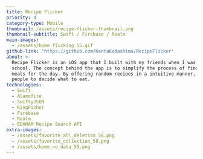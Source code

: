 ```yaml
---
title: Recipe Flicker
priority: 4
category-type: Mobile
thumbnail: /assets/recipe-flicker-thumbnail.png
thumbnail-subtitle: Swift / Firebase / Realm
main-images:
  - /assets/home_flicking_55.gif
github-link: 'https://github.com/KentaKodashima/RecipeFlicker'
about: >-
  Recipe Flicker is an iOS app that I built with my friends when I was in
  school. The concept behind the app is to simplify the process of finding the
  meals for the day. By offering random recipes in a intuitive manner, it helps
  people to decide what to eat.
technologies:
  - Swift
  - Alamofire
  - SwiftyJSON
  - KingFisher
  - Firebase
  - Realm
  - EDAMAM Recipe Search API
extra-images:
  - /assets/favorite_all_deletion_58.png
  - /assets/favorite_collection_58.png
  - /assets/home_no_data_55.png
---
```


